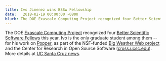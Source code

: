 ```yaml
---
title: Ivo Jimenez wins BSSw Fellowship
date:   2018-02-19 00:00:00 -0800
blurb: The DOE Exascale Computing Project recognized four Better Scientific Software Fellows this year. Ivo is the only graduate student among them -- for his work on Popper, as part of the NSF-funded Big Weather Web project and the Center for Research in Open Source Software (cross.ucsc.edu). 
---
```

The DOE [Exascale Computing Project](https://www.exascaleproject.org/) recognized four [Better Scientific Software Fellows](https://bssw.io/blog_posts/introducing-the-2018-bssw-fellows) this year. Ivo is the only graduate student among them -- for his work on [Popper](http://falsifiable.us/), as part of the NSF-funded [Big Weather Web project](http://bigweatherweb.org/) and the Center for Research in Open Source Software ([cross.ucsc.edu](https://cross.ucsc.edu/)). More details at [UC Santa Cruz news](https://news.ucsc.edu/2018/02/bssw-fellow.html).